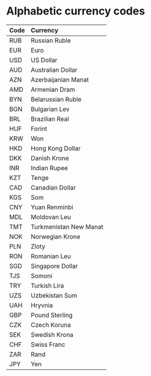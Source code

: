 # Alphabetic currency codes

| Code | Currency |
| :--- | :--- |
| RUB | Russian Ruble |
| EUR | Euro |
| USD | US Dollar |
| AUD | Australian Dollar |
| AZN | Azerbaijanian Manat |
| AMD | Armenian Dram |
| BYN | Belarussian Ruble |
| BGN | Bulgarian Lev |
| BRL | Brazilian Real |
| HUF | Forint |
| KRW | Won |
| HKD | Hong Kong Dollar |
| DKK | Danish Krone |
| INR | Indian Rupee |
| KZT | Tenge |
| CAD | Canadian Dollar |
| KGS | Som |
| CNY | Yuan Renminbi |
| MDL | Moldovan Leu |
| TMT | Turkmenistan New Manat |
| NOK | Norwegian Krone |
| PLN | Zloty |
| RON | Romanian Leu |
| SGD | Singapore Dollar |
| TJS | Somoni |
| TRY | Turkish Lira |
| UZS | Uzbekistan Sum |
| UAH | Hryvnia |
| GBP | Pound Sterling |
| CZK | Czech Koruna |
| SEK | Swedish Krona |
| CHF | Swiss Franc |
| ZAR | Rand |
| JPY | Yen |

